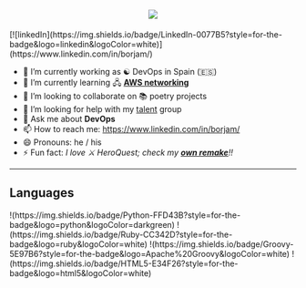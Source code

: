 <h1 align="center">
  <a href="https://git.io/typing-svg">
    <img src="https://readme-typing-svg.herokuapp.com/?lines=Hello,+there!+👋;This+is+Borja+Martín+😊....;Nice+to+meet+you!&center=true&size=30">
  </a>
</h1>
[![linkedIn](https://img.shields.io/badge/LinkedIn-0077B5?style=for-the-badge&logo=linkedin&logoColor=white)](https://www.linkedin.com/in/borjam/)


 - 🔭 I’m currently working as ☯️ DevOps in Spain (🇪🇸)
 - 🌱 I’m currently learning 🖧 [**AWS networking**](https://aws.amazon.com/vpc/?nc1=h_ls)
 - 👯 I’m looking to collaborate on 📚 poetry projects
 - 🤔 I’m looking for help with my [talent](https://github.com/talent) group
 - 💬 Ask me about **DevOps**
 - 📫 How to reach me: https://www.linkedin.com/in/borjam/
 - 😄 Pronouns: he / his
 - ⚡ Fun fact: *I love ⚔️ HeroQuest; check my [**own remake**](http://heroquest.herokuapp.com/inicio)!!*

 <hr>
 <h2>Languages</h2>
!(https://img.shields.io/badge/Python-FFD43B?style=for-the-badge&logo=python&logoColor=darkgreen)
!(https://img.shields.io/badge/Ruby-CC342D?style=for-the-badge&logo=ruby&logoColor=white)
!(https://img.shields.io/badge/Groovy-5E97B6?style=for-the-badge&logo=Apache%20Groovy&logoColor=white)
!(https://img.shields.io/badge/HTML5-E34F26?style=for-the-badge&logo=html5&logoColor=white)
